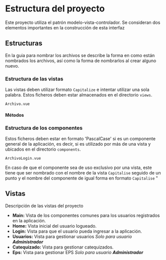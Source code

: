 # Estructura del proyecto
Este proyecto utiliza el patrón modelo-vista-controlador. Se consideran dos elementos importantes en la construcción de esta interfaz

## Estructuras
En la guia para nombrar los archivos se describe la forma en como están nombrados los archivos, así como la forma de nombrarlos al crear alguno nuevo.
### Estructura de las vistas
Las vistas deben utilizar formato `Capitalize` e intentar utilizar una sola palabra. Estos ficheros deben estar almacenados en el directorio `views`.
```
Archivo.vue
```
#### Métodos
<!-- TODO:metodos, tipo de case general-->
<!-- TODO:metodos para CRUD-->
<!-- TODO:eventos recibidos de los componentes-->

### Estructura de los componentes
Estos ficheros deben estar en formato 'PascalCase' si es un componente general de la aplicación, es decir, si es utilizado por más de una vista y ubicados en el directorio `components`.
```
ArchivoLogin.vue
```
En caso de que el componente sea de uso exclusivo por una vista, este tiene que ser nombrado con el nombre de la vista `Capitalise` seguido de un punto y el nombre del componente de igual forma en formato `Capitalise`
"
## Vistas
Descripción de las vistas del proyecto
- **Main:** Vista de los componentes comunes para los usuarios registrados en la aplicación.
- **Home:** Vista inicial del usuario logueado.
- **Login:** Vista para que el usuario pueda ingresar a la aplicación.
- **Usuarios:** Vista para gestionar usuarios *Solo para usuario **Administrador***
- **Catequizado:** Vista para gestionar catequizados.
- **Eps:** Vista para gestionar EPS  *Solo para usuario **Administrador***
